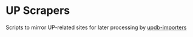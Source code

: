 # UP Scrapers

Scripts to mirror UP-related sites for later processing by [updb-importers](https://github.com/uapublius/updb-importers)
